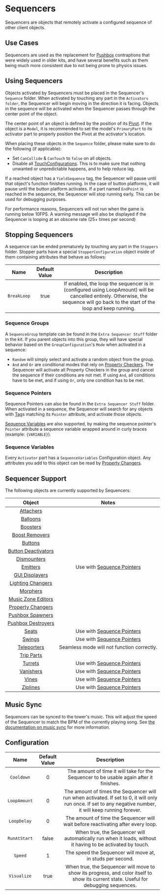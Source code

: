 # Sequencers

Sequencers are objects that remotely activate a configured sequence of other client objects.

## Use Cases

Sequencers are used as the replacement for [Pushbox](pushbox-spawners.md) contraptions that were widely used in older kits, and have several benefits such as them being much more consistent due to not being prone to physics issues.

## Using Sequencers

Objects activated by Sequencers must be placed in the Sequencer's `Sequence` folder. When activated by touching any part in the `Activators folder`, the Sequencer will begin moving in the direction it is facing. Objects in the sequence will be activated when the Sequencer passes through the center point of the object. 

The center point of an object is defined by the position of its [Pivot](https://create.roblox.com/docs/studio/pivot-tools). If the object is a `Model`, it is recommended to set the model's `PrimaryPart` to its activator part to properly position the Pivot at the activator's location.

When placing these objects in the `Sequence` folder, please make sure to do the following (if applicable):
* Set `CanCollide` & `CanTouch` to `false` on all objects.
* Disable all [TouchConfigurations](/docs/global-configurations/touch-configurations.md).
This is to make sure that nothing unwanted or unpredictable happens, and to help reduce lag.

If a reached object has a `YieldSequence` tag, the Sequencer will pause until that object's function finishes running. In the case of button platforms, it will pause until the button platform activates.
If a part named `EndPoint` is reached in the sequence, the Sequencer will stop running early. This can be used for debugging purposes.

For performance reasons, Sequencers will not run when the game is running below 10FPS.
A warning message will also be displayed if the Sequencer is looping at an obscene rate (25+ times per second)

## Stopping Sequencers

A sequence can be ended prematurely by touching any part in the `Stoppers` folder. Stopper parts have a special `StopperConfiguration` object inside of them containing attributes that behave as follows:

| Name | Default Value | Description |
|:-----:|:-----:|:-----:|
| `BreakLoop` | true | If enabled, the loop the sequencer is in (configured using LoopAmount) will be cancelled entirely. Otherwise, the sequence will go back to the start of the loop and keep running.

### Sequence Groups

A `SequenceGroup` template can be found in the `Extra Sequencer Stuff` folder in the kit. If you parent objects into this group, they will have special behavior based on the `GroupConfiguration`'s `Mode` when activated in a sequence:

* `Random` will simply select and activate a random object from the group.
* `And` and `Or` are conditional modes that rely on [Property Checkers](property-changers.md#property-checkers). The Sequencer will activate all Property Checkers in the group and cancel the sequence if their conditions are not met. If using `And`, all conditions have to be met, and if using `Or`, only one condition has to be met.

### Sequence Pointers

Sequence Pointers can also be found in the `Extra Sequencer Stuff` folder. When activated in a sequence, the Sequencer will search for any objects with [Tag]s matching its `Pointer` attribute, and activate those objects.

[Sequence Variables] are also supported, by making the sequence pointer's `Pointer` attribute a sequence variable wrapped around in curly braces (example: `{VARIABLE}`).

### Sequence Variables

Every `Activator` part has a `SequenceVariables` Configuration object. Any attributes you add to this object can be read by [Property Changers](property-changers.md#_esequenceinstance).

## Sequencer Support

The following objects are currently supported by Sequencers:

| Object | Notes |
|:-----:|:-----:|
| [Attachers](attachers.md) | |
| [Balloons](balloons.md) | |
| [Boosters](boosters.md) | |
| [Boost Removers](boosters.md) | |
| [Buttons](buttons.md) | |
| [Button Deactivators](button-deactivators.md) | |
| [Dismounters](dismounters.md) | |
| [Emitters](emitters.md) | Use with [Sequence Pointers] |
| [GUI Displayers](gui-displayers.md) | |
| [Lighting Changers](lighting-changers.md) | |
| [Morphers](morphers.md) | |
| [Music Zone Editors](music-zone-editors.md) | |
| [Property Changers](property-changers.md) | |
| [Pushbox Spawners](pushbox-spawners.md) | |
| [Pushbox Destroyers](pushbox-destroyers.md) | |
| [Seats](seats.md) | Use with [Sequence Pointers] |
| [Swings](swings.md) | Use with [Sequence Pointers] |
| [Teleporters](teleporters.md) | Seamless mode will not function correctly. |
| [Trip Parts](trip-parts.md) | |
| [Turrets](turrets.md) | Use with [Sequence Pointers] |
| [Vanishers](vanishers.md) | Use with [Sequence Pointers] |
| [Vines](vines.md) | Use with [Sequence Pointers] |
| [Ziplines](ziplines.md) | Use with [Sequence Pointers] |

## Music Sync

Sequencers can be synced to the tower's music. This will adjust the speed of the Sequencer to match the BPM of the currently playing song. See [the documentation on music sync](/docs/misc.md#music-sync-configuration) for more information.

## Configuration

| Name | Default Value | Description |
|:-----:|:-----:|:-----:|
| `Cooldown` | 0 | The amount of time it will take for the Sequencer to be usable again after it finishes. |
| `LoopAmount` | 0 | The amount of times the Sequencer will run when activated. If set to 0, it will only run once. If set to any negative number, it will keep running forever. |
| `LoopDelay` | 0 | The amount of time the Sequencer will wait before reactivating after every loop. |
| `RunAtStart` | false | When true, the Sequencer will automatically run when it loads, without it having to be activated by touch. |
| `Speed` | 1 | The speed the Sequencer will move at, in studs per second. |
| `Visualize` | true | When true, the Sequencer will move to show its progress, and color itself to show its current state. Useful for debugging sequences. |

[Tag]: https://create.roblox.com/docs/studio/properties#instance-tags
[Sequence Pointers]: #sequence-pointers
[Sequence Variables]: #sequence-variables